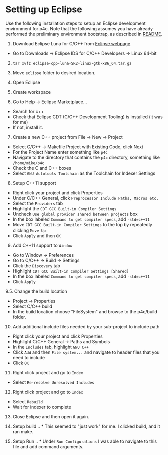 # Setting up Eclipse

Use the following installation steps to setup an Eclipse development environment for p4c.
Note that the following assumes you have already performed the preliminary environment
bootstrap, as described in [README](README.md).  

1. Download Eclipse Luna for C/C++ from [Eclipse webpage](http://www.eclipse.org/luna/)
  * Go to Downloads -> Eclipse IDS for C/C++ Developers -> Linux 64-bit

2. `tar xvfz eclipse-cpp-luna-SR2-linux-gtk-x86_64.tar.gz`

3. Move `eclipse` folder to desired location.

4. Open Eclipse

5. Create workspace

6. Go to Help -> Eclipse Marketplace...
  * Search for c++
  * Check that Eclipse CDT (C/C++ Development Tooling) is installed (it was for me)
  * If not, install it.

7. Create a new C++ project from File -> New -> Project
  * Select C/C++ -> Makefile Project with Existing Code, click Next
  * For the Project Name enter something like `p4c`
  * Navigate to the directory that contains the `p4c` directory, something like `/home/mike/p4c`
  * Check the C and C++ boxes
  * Select `GNU Autotools Toolchain` as the Toolchain for Indexer Settings

8. Setup C++11 support
  * Right click your project and click Properties
  * Under C/C++ General, click `Preprocessor Include Paths, Macros etc.`
  * Select the `Providers` tab
  * Highlight the `CDT GCC Built-in Compiler Settings`
  * Uncheck `Use global provider shared between projects` box
  * In the box labeled `Command to get compiler specs`, add `-std=c++11`
  * Move `CDT GCC Built-in Compiler Settings` to the top by repeatedly clicking `Move Up`
  * Click `Apply` and then `OK`

9. Add C++11 support to `Window`
  * Go to Window -> Preferences
  * Go to C/C++ -> Build -> Settings
  * Click the `Discovery` tab
  * Highlight `CDT GCC Built-in Compiler Settings [Shared]` 
  * In the box labeled `Command to get compiler specs`, add `-std=c++11`
  * Click `Apply`

9.5. Change the build location
  * Project -> Properties
  * Select C/C++ build
  * In the build location choose "FileSystem" and browse to the p4c/build folder.

10. Add additional include files needed by your sub-project to include path
  * Right click your project and click Properties
  * Highlight C/C++ General -> Paths and Symbols
  * In the `Includes` tab, highlight `GNU C++`
  * Click `Add` and then `File system...` and navigate to header files that you need to include
  * Click `OK`

11. Right click project and go to `Index`
  * Select `Re-resolve Unresolved Includes`

12. Right click project and go to `Index`
  * Select `Rebuild`
  * Wait for indexer to complete

13. Close Eclipse and then open it again.

14. Setup build
.. * This seemed to "just work" for me.  I clicked build, and it ran make.

15. Setup Run
.. * Under `Run Configurations` I was able to navigate to this file and add command arguments.
